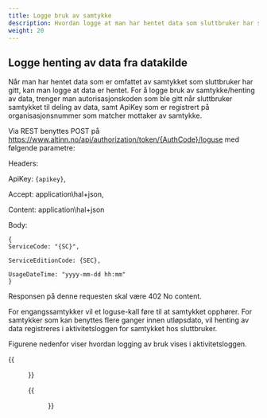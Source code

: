 ```yaml
---
title: Logge bruk av samtykke
description: Hvordan logge at man har hentet data som sluttbruker har samtykket til deling av
weight: 20
---
```

## Logge henting av data fra datakilde
Når man har hentet data som er omfattet av samtykket som sluttbruker har gitt, kan man logge at data er hentet. For å logge bruk av samtykke/henting av data, trenger man autorisasjonskoden som ble gitt når sluttbruker samtykket til deling av data, samt ApiKey som er registrert på organisasjonsnummer som matcher mottaker av samtykke.

Via REST benyttes POST på https://www.altinn.no/api/authorization/token/{AuthCode}/loguse 
med følgende parametre:

Headers:

ApiKey: `{apikey}`, 

Accept: application\hal+json, 

Content: application\hal+json



Body:
    
    {
    ServiceCode: "{SC}",

    ServiceEditionCode: {SEC},

    UsageDateTime: "yyyy-mm-dd hh:mm"
    }  

Responsen på denne requesten skal være 402 No content.

For engangssamtykker vil et loguse-kall føre til at samtykket opphører. For samtykker som kan benyttes flere ganger innen utløpsdato, vil henting av data registreres i aktivitetsloggen for samtykket hos sluttbruker.

Figurene nedenfor viser hvordan logging av bruk vises i aktivitetsloggen.

{{<figure src="Engangssamtykke.png" title="Engangssamtykke" >}}

{{<figure src="Flergangssamtykke.png" title="Flergangssamtykke" >}}